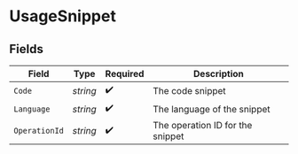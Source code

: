 # UsageSnippet


## Fields

| Field                            | Type                             | Required                         | Description                      |
| -------------------------------- | -------------------------------- | -------------------------------- | -------------------------------- |
| `Code`                           | *string*                         | :heavy_check_mark:               | The code snippet                 |
| `Language`                       | *string*                         | :heavy_check_mark:               | The language of the snippet      |
| `OperationId`                    | *string*                         | :heavy_check_mark:               | The operation ID for the snippet |
